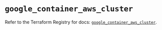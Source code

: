 # `google_container_aws_cluster`

Refer to the Terraform Registry for docs: [`google_container_aws_cluster`](https://registry.terraform.io/providers/hashicorp/google/5.27.0/docs/resources/container_aws_cluster).
